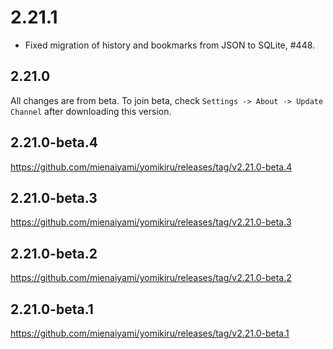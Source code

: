 <!-- 
> [!Note]
> To keep getting beta updates, check the beta update channel in settings after downloading the beta version.
>
> **Please report any issues you encounter with the beta tag so stable version can be released faster.** -->

# 2.21.1

- Fixed migration of history and bookmarks from JSON to SQLite, #448.

## 2.21.0

All changes are from beta. To join beta, check `Settings -> About -> Update Channel` after downloading this version.

## 2.21.0-beta.4

<https://github.com/mienaiyami/yomikiru/releases/tag/v2.21.0-beta.4>

## 2.21.0-beta.3

<https://github.com/mienaiyami/yomikiru/releases/tag/v2.21.0-beta.3>

## 2.21.0-beta.2

<https://github.com/mienaiyami/yomikiru/releases/tag/v2.21.0-beta.2>

## 2.21.0-beta.1

<https://github.com/mienaiyami/yomikiru/releases/tag/v2.21.0-beta.1>
